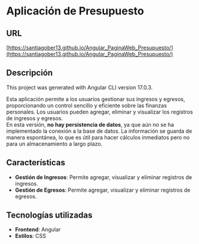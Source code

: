 # Aplicación de Presupuesto

## URL

[https://santiagober13.github.io/Angular_PaginaWeb_Presupuesto/](https://santiagober13.github.io/Angular_PaginaWeb_Presupuesto/)

## Descripción

This project was generated with Angular CLI version 17.0.3.

Esta aplicación permite a los usuarios gestionar sus ingresos y egresos, proporcionando un control sencillo y eficiente sobre las finanzas personales. Los usuarios pueden agregar, eliminar y visualizar los registros de ingresos y egresos.  
En esta versión, **no hay persistencia de datos**, ya que aún no se ha implementado la conexión a la base de datos. La información se guarda de manera espontánea, lo que es útil para hacer cálculos inmediatos pero no para un almacenamiento a largo plazo.

## Características

- **Gestión de Ingresos**: Permite agregar, visualizar y eliminar registros de ingresos.
- **Gestión de Egresos**: Permite agregar, visualizar y eliminar registros de egresos.

## Tecnologías utilizadas

- **Frontend**: Angular
- **Estilos**: CSS